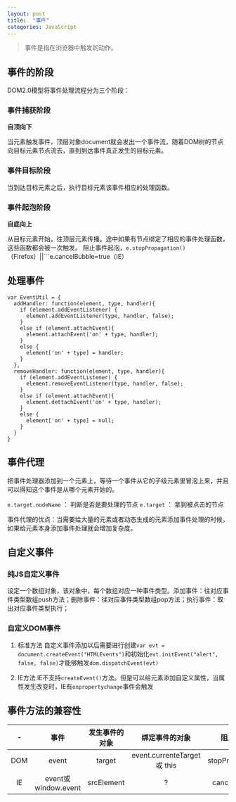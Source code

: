 ```yaml
---
layout: post
title:  "事件"
categories: JavaScript
---
```


> 事件是指在浏览器中触发的动作。

## 事件的阶段

DOM2.0模型将事件处理流程分为三个阶段：

### 事件捕获阶段

**自顶向下**

当元素触发事件，顶层对象document就会发出一个事件流，随着DOM树的节点向目标元素节点流去，直到到达事件真正发生的目标元素。

### 事件目标阶段
当到达目标元素之后，执行目标元素该事件相应的处理函数。

### 事件起泡阶段

**自底向上**

从目标元素开始，往顶层元素传播。途中如果有节点绑定了相应的事件处理函数，这些函数都会被一次触发。
阻止事件起泡，```e.stopPropagation()```（Firefox）||```e.cancelBubble=true（IE）

## 处理事件

```
var EventUtil = {
  addHandler: function(element, type, handler){
    if (element.addEventListener) {
      element.addEventListener(type, handler, false);
    }
    else if (element.attachEvent){
      element.attachEvent('on' + type, handler);
    }
    else {
      element['on' + type] = handler;
    }
  },
  removeHandler: function(element, type, handler){
    if (element.addEventListener) {
      element.removeEventListener(type, handler, false);
    }
    else if (element.attachEvent){
      element.dettachEvent('on' + type, handler);
    }
    else {
      element['on' + type] = null;
    }
  }
}
```

## 事件代理
把事件处理器添加到一个元素上，等待一个事件从它的子级元素里冒泡上来，并且可以得知这个事件是从哪个元素开始的。

```e.target.nodeName``` ： 判断是否是要处理的节点
```e.target``` ： 拿到被点击的节点

事件代理的优点：当需要给大量的元素或者动态生成的元素添加事件处理的时候，如果给元素本身添加事件处理就会增加复杂度。

## 自定义事件

### 纯JS自定义事件

设定一个数组对象，该对象中，每个数组对应一种事件类型。添加事件：往对应事件类型数组push方法；删除事件：往对应事件类型数组pop方法；执行事件：取出对应事件类型执行；

### 自定义DOM事件

1. 标准方法
自定义事件添加以后需要进行创建```var evt = document.createEvent("HTMLEvents")```和初始化```evt.initEvent("alert", false, false)```才能够触发```dom.dispatchEvent(evt)```

2. IE方法
IE不支持```createEvent()```方法。但是可以给元素添加自定义属性，当属性发生改变时，IE有```onpropertychange```事件会触发

## 事件方法的兼容性


| -   | 事件 | 发生事件的对象  | 绑定事件的对象 | 阻止冒泡	| 阻止默认行为 |事件类型|
|:--: | :-: | :------------:| :---------: |:---------: |:---------: |:---------: |
| DOM |event|target	       | event.currenteTarget 或 this |stopPropagation|preventDefault	|type|
|IE   |event或window.event|srcElement|?|cancelBubble|returnValue = false|type|

